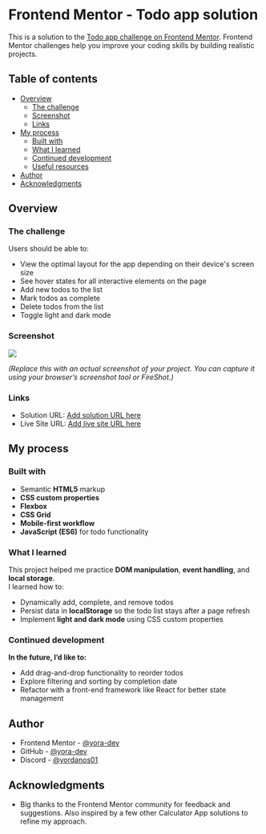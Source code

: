 # Frontend Mentor - Todo app solution

This is a solution to the [Todo app challenge on Frontend Mentor](https://www.frontendmentor.io/challenges/todo-app-Su1_KokOW). Frontend Mentor challenges help you improve your coding skills by building realistic projects.

## Table of contents

- [Overview](#overview)
  - [The challenge](#the-challenge)
  - [Screenshot](#screenshot)
  - [Links](#links)
- [My process](#my-process)
  - [Built with](#built-with)
  - [What I learned](#what-i-learned)
  - [Continued development](#continued-development)
  - [Useful resources](#useful-resources)
- [Author](#author)
- [Acknowledgments](#acknowledgments)

## Overview

### The challenge

Users should be able to:

- View the optimal layout for the app depending on their device's screen size
- See hover states for all interactive elements on the page
- Add new todos to the list
- Mark todos as complete
- Delete todos from the list
- Toggle light and dark mode

### Screenshot

![](./screenshot.jpg)

_(Replace this with an actual screenshot of your project. You can capture it using your browser’s screenshot tool or FireShot.)_

### Links

- Solution URL: [Add solution URL here](https://your-solution-url.com)
- Live Site URL: [Add live site URL here](https://your-live-site-url.com)

## My process

### Built with

- Semantic **HTML5** markup
- **CSS custom properties**
- **Flexbox**
- **CSS Grid**
- **Mobile-first workflow**
- **JavaScript (ES6)** for todo functionality

### What I learned

This project helped me practice **DOM manipulation**, **event handling**, and **local storage**.  
I learned how to:

- Dynamically add, complete, and remove todos
- Persist data in **localStorage** so the todo list stays after a page refresh
- Implement **light and dark mode** using CSS custom properties

### Continued development

**In the future, I’d like to:**

- Add drag-and-drop functionality to reorder todos
- Explore filtering and sorting by completion date
- Refactor with a front-end framework like React for better state management

## Author

- Frontend Mentor - [@yora-dev](https://www.frontendmentor.io/profile/yora-dev)
- GitHub - [@yora-dev](https://github.com/yora-dev)
- Discord - [@yordanos01](https://discord.com/yordanos01)

## Acknowledgments

- Big thanks to the Frontend Mentor community for feedback and suggestions. Also inspired by a few other Calculator App solutions to refine my approach.
